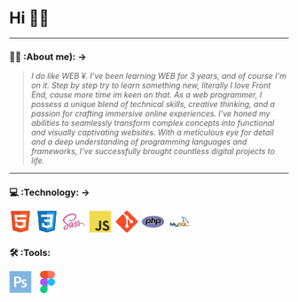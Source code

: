 <!-- -->

# Hi 😶‍🌫️

---
### :man_technologist: :About me): ->
>_I do like WEB ¥. I've been learning WEB for 3 years, and of course I'm on it. Step by step try to learn something new, literally I love Front End, cause more time im keen on that.
As a web programmer, I possess a unique blend of technical skills, creative thinking, and a passion for crafting immersive online experiences. I've honed my abilities to seamlessly transform complex concepts into functional and visually captivating websites. With a meticulous eye for detail and a deep understanding of programming languages and frameworks, I've successfully brought countless digital projects to life._
---

### 💻 :Technology: ->

<div>
  <img src="https://github.com/devicons/devicon/blob/master/icons/html5/html5-original.svg" title="html5" alt="html5" width="40" height="40"/>&nbsp
  <img src="https://github.com/devicons/devicon/blob/master/icons/css3/css3-original.svg" title="css" alt="css" width="40" height="40"/>&nbsp
  <img src="https://github.com/devicons/devicon/blob/master/icons/sass/sass-original.svg" title="sass/scss" alt="sass/scss" width="40" height="40"/>&nbsp;
  <img src="https://github.com/devicons/devicon/blob/master/icons/javascript/javascript-original.svg" title="javascript" alt="javascript" width="40" height="40"/>&nbsp
  <img src="https://github.com/devicons/devicon/blob/master/icons/git/git-original.svg" title="git" alt="git" width="40" height="40"/>&nbsp
  <img src="https://github.com/devicons/devicon/blob/master/icons/php/php-original.svg" title="php" alt="php" width="40" height="40"/>&nbsp
  <img src="photos/OIP.jpg" alt="sql" width="40" height="40"/>&nbsp
</div>

### 🛠 :Tools:

<div>
  <img src="https://github.com/devicons/devicon/blob/master/icons/photoshop/photoshop-plain.svg" title="photoshop" alt="photoshop" width="40" height="40"/>&nbsp;
  <img src="https://github.com/devicons/devicon/blob/master/icons/figma/figma-original.svg" title="figma" alt="figma" width="40" height="40"/>&nbsp;
</div>
